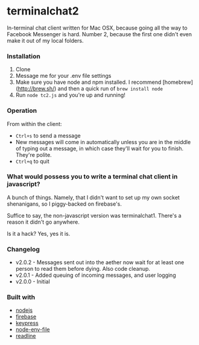 # terminalchat2
In-terminal chat client written for Mac OSX, because going all the way to Facebook Messenger is hard.  Number 2, because the first one didn't even make it out of my local folders.

### Installation
1. Clone
2. Message me for your .env file settings
3. Make sure you have node and npm installed.  I recommend [homebrew] (http://brew.sh/) and then a quick run of `brew install node`
4. Run `node tc2.js` and you're up and running!

### Operation
From within the client:
- `Ctrl+s` to send a message
- New messages will come in automatically unless you are in the middle of typing out a message, in which case they'll wait for you to finish.  They're polite.
- `Ctrl+q` to quit

### What would possess you to write a terminal chat client in javascript?
A bunch of things.  Namely, that I didn't want to set up my own socket shenanigans, so I piggy-backed on firebase's.

Suffice to say, the non-javascript version was terminalchat1.  There's a reason it didn't go anywhere.

Is it a hack?  Yes, yes it is.

### Changelog
- v2.0.2 - Messages sent out into the aether now wait for at least one person to read them before dying.  Also code cleanup.
- v2.0.1 - Added queuing of incoming messages, and user logging
- v2.0.0 - Initial

### Built with
- [nodejs](https://nodejs.org/en/)
- [firebase](https://www.firebase.com/)
- [keypress](https://www.npmjs.com/package/keypress)
- [node-env-file](https://www.npmjs.com/package/node-env-file)
- [readline](https://www.npmjs.com/package/readline)
